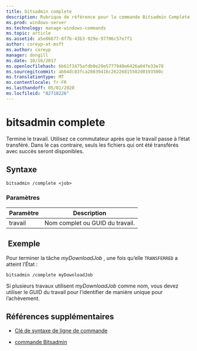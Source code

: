 ```yaml
---
title: bitsadmin complete
description: Rubrique de référence pour la commande Bitsadmin Complete, qui termine la tâche.
ms.prod: windows-server
ms.technology: manage-windows-commands
ms.topic: article
ms.assetid: a5e86677-8f7b-43b3-929e-97706c57e7f1
author: coreyp-at-msft
ms.author: coreyp
manager: dongill
ms.date: 10/16/2017
ms.openlocfilehash: 6b61f3475afdb0e29e5777940e6426a04fe33e78
ms.sourcegitcommit: ab64dc83fca28039416c26226815502d0193500c
ms.translationtype: MT
ms.contentlocale: fr-FR
ms.lasthandoff: 05/01/2020
ms.locfileid: "82718226"
---
```

# <a name="bitsadmin-complete"></a>bitsadmin complete

Termine le travail. Utilisez ce commutateur après que le travail passe à l’état transféré. Dans le cas contraire, seuls les fichiers qui ont été transférés avec succès seront disponibles.

## <a name="syntax"></a>Syntaxe

```
bitsadmin /complete <job>
```

### <a name="parameters"></a>Paramètres

| Paramètre | Description |
| --------- | ----------- |
| travail | Nom complet ou GUID du travail. |

## <a name="example"></a> Exemple

Pour terminer la tâche *myDownloadJob* , une fois qu’elle `TRANSFERRED` a atteint l’État :

```
bitsadmin /complete myDownloadJob
```

Si plusieurs travaux utilisent *myDownloadJob* comme nom, vous devez utiliser le GUID du travail pour l’identifier de manière unique pour l’achèvement.

## <a name="additional-references"></a>Références supplémentaires

- [Clé de syntaxe de ligne de commande](command-line-syntax-key.md)

- [commande Bitsadmin](bitsadmin.md)
